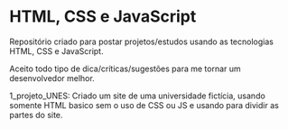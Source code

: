 # HTML, CSS e JavaScript

Repositório criado para postar projetos/estudos usando as tecnologias HTML, CSS e JavaScript.

Aceito todo tipo de dica/críticas/sugestões para me tornar um desenvolvedor melhor.

1_projeto_UNES: Criado um site de uma universidade fictícia, usando somente HTML basico sem o uso de CSS ou JS e usando <table> para dividir as partes do site.
